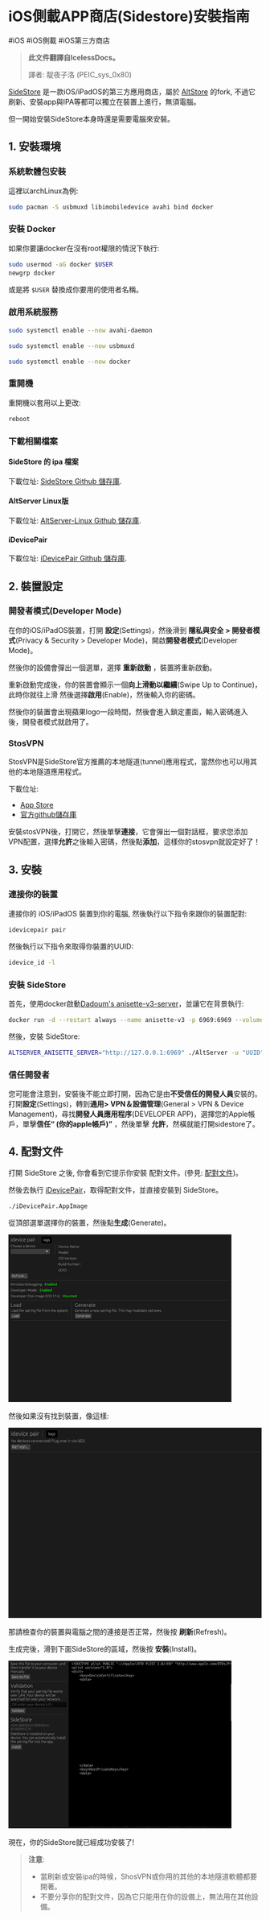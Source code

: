 # iOS側載APP商店(Sidestore)安裝指南

#iOS #iOS側載 #iOS第三方商店

>**此文件翻譯自IcelessDocs。**
>
>譯者: 靛夜子洛 (PEIC_sys_0x80)

[SideStore](https://sidestore.io/) 是一款iOS/iPadOS的第三方應用商店，屬於 [AltStore](https://altstore.io/) 的fork, 不過它刷新、安裝app與IPA等都可以獨立在裝置上進行，無須電腦。

但一開始安裝SideStore本身時還是需要電腦來安裝。

## 1. 安裝環境

### 系統軟體包安裝

這裡以archLinux為例:

```bash
sudo pacman -S usbmuxd libimobiledevice avahi bind docker
```

### 安裝 Docker

如果你要讓docker在沒有root權限的情況下執行:

```bash
sudo usermod -aG docker $USER
newgrp docker
```

或是將 `$USER` 替換成你要用的使用者名稱。

### 啟用系統服務

```bash
sudo systemctl enable --now avahi-daemon
```

```bash
sudo systemctl enable --now usbmuxd
```

```bash
sudo systemctl enable --now docker
```

### 重開機

重開機以套用以上更改:

```bash
reboot
```

### 下載相關檔案

#### SideStore 的 ipa 檔案

下載位址: [SideStore Github 儲存庫](https://github.com/SideStore/SideStore).

#### AltServer Linux版

下載位址: [AltServer-Linux Github 儲存庫](https://github.com/NyaMisty/AltServer-Linux).

#### iDevicePair

下載位址: [iDevicePair Github 儲存庫](https://github.com/jkcoxson/idevice_pair).

## 2. 裝置設定

### 開發者模式(Developer Mode)

在你的iOS/iPadOS裝置，打開 **設定**(Settings)，然後滑到 **隱私與安全 > 開發者模式**(Privacy & Security > Developer Mode)，開啟**開發者模式**(Developer Mode)。

然後你的設備會彈出一個選單，選擇 **重新啟動** ，裝置將重新啟動。

重新啟動完成後，你的裝置會顯示一個**向上滑動以繼續**(Swipe Up to Continue)，此時你就往上滑 然後選擇**啟用**(Enable)，然後輸入你的密碼。

然後你的裝置會出現蘋果logo一段時間，然後會進入鎖定畫面，輸入密碼進入後，開發者模式就啟用了。

### StosVPN

StosVPN是SideStore官方推薦的本地隧道(tunnel)應用程式，當然你也可以用其他的本地隧道應用程式。

下載位址: 
- [App Store](https://apps.apple.com/us/app/stosvpn/id6744003051)
- [官方github儲存庫](https://github.com/SideStore/StosVPN) 

安裝stosVPN後，打開它，然後單擊**連接**，它會彈出一個對話框，要求您添加VPN配置，選擇**允許**之後輸入密碼，然後點**添加**，這樣你的stosvpn就設定好了！

## 3. 安裝

### 連接你的裝置

連接你的 iOS/iPadOS 裝置到你的電腦, 然後執行以下指令來跟你的裝置配對:

```bash
idevicepair pair
```

然後執行以下指令來取得你裝置的UUID:

```bash
idevice_id -l
```

### 安裝 SideStore

首先，使用docker啟動[Dadoum's anisette-v3-server](https://github.com/Dadoum/anisette-v3-server)，並讓它在背景執行:

```bash
docker run -d --restart always --name anisette-v3 -p 6969:6969 --volume anisette-v3_data:/home/Alcoholic/.config/anisette-v3/lib/ dadoum/anisette-v3-server
```

然後，安裝 SideStore:

```bash
ALTSERVER_ANISETTE_SERVER="http://127.0.0.1:6969" ./AltServer -u "UUID" -a "AppleAccount" -p "AppleAccountPassword" "SideStore.ipa"
```

### 信任開發者

您可能會注意到，安裝後不能立即打開，因為它是由**不受信任的開發人員**安裝的。打開**設定**(Settings)，轉到**通用> VPN＆設備管理**(General > VPN & Device Management)，尋找**開發人員應用程序**(DEVELOPER APP)，選擇您的Apple帳戶，單擊**信任“ (你的apple帳戶)”** ，然後單擊 **允許**，然橫就能打開sidestore了。



## 4. 配對文件

打開 SideStore 之後, 你會看到它提示你安裝 配對文件。(參見: [配對文件](https://support.apple.com/en-bw/guide/security/secadb5b6434/web))。

然後去執行 [iDevicePair](https://github.com/jkcoxson/idevice_pair)，取得配對文件，並直接安裝到 SideStore。

```bash
./iDevicePair.AppImage
```

從頂部選單選擇你的裝置，然後點**生成**(Generate)。

![yeeeee](../../DocAttachments/iOS.SideStoreInstallationGuide.iDevicePair.GeneratePairingFile.png)

然後如果沒有找到裝置，像這樣:

![yeeeeeeee!!!](../../DocAttachments/iOS.SideStoreInstallationGuide.iDevicePair.NoDeviceFound.png)

那請檢查你的裝置與電腦之間的連接是否正常，然後按 **刷新**(Refresh)。

生成完後，滑到下面SideStore的區域，然後按 **安裝**(Install)。

![yeeeeeeeeeeeeee!!!!!!!!!](../../DocAttachments/iOS.SideStoreInstallationGuide.iDevicePair.InstallToSideStore.png)

現在，你的SideStore就已經成功安裝了!

> **注意**:
> - 當刷新或安裝ipa的時候，ShosVPN或你用的其他的本地隧道軟體都要開著。
> - 不要分享你的配對文件，因為它只能用在你的設備上，無法用在其他設備。
